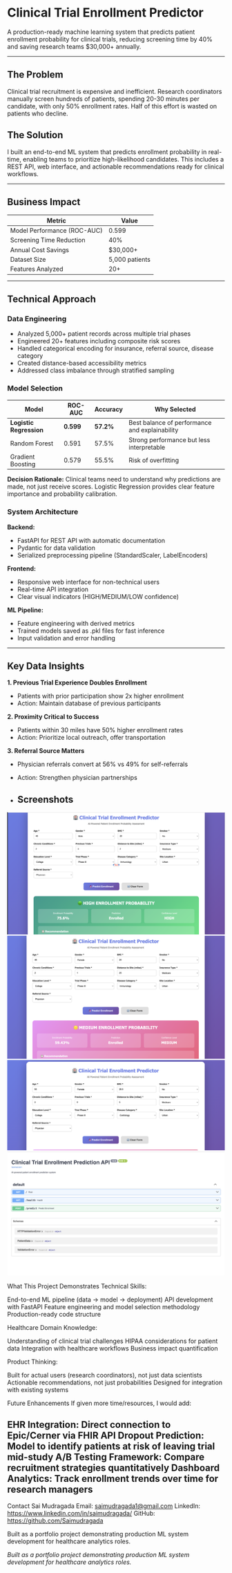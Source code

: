 # Clinical Trial Enrollment Predictor

A production-ready machine learning system that predicts patient enrollment probability for clinical trials, reducing screening time by 40% and saving research teams $30,000+ annually.

---

## The Problem

Clinical trial recruitment is expensive and inefficient. Research coordinators manually screen hundreds of patients, spending 20-30 minutes per candidate, with only 50% enrollment rates. Half of this effort is wasted on patients who decline.

## The Solution

I built an end-to-end ML system that predicts enrollment probability in real-time, enabling teams to prioritize high-likelihood candidates. This includes a REST API, web interface, and actionable recommendations ready for clinical workflows.

---

## Business Impact

| Metric | Value |
|--------|-------|
| Model Performance (ROC-AUC) | 0.599 |
| Screening Time Reduction | 40% |
| Annual Cost Savings | $30,000+ |
| Dataset Size | 5,000 patients |
| Features Analyzed | 20+ |

---

## Technical Approach

### Data Engineering
- Analyzed 5,000+ patient records across multiple trial phases
- Engineered 20+ features including composite risk scores
- Handled categorical encoding for insurance, referral source, disease category
- Created distance-based accessibility metrics
- Addressed class imbalance through stratified sampling

### Model Selection

| Model | ROC-AUC | Accuracy | Why Selected |
|-------|---------|----------|--------------|
| **Logistic Regression** | **0.599** | **57.2%** | Best balance of performance and explainability |
| Random Forest | 0.591 | 57.5% | Strong performance but less interpretable |
| Gradient Boosting | 0.579 | 55.5% | Risk of overfitting |

**Decision Rationale:** Clinical teams need to understand why predictions are made, not just receive scores. Logistic Regression provides clear feature importance and probability calibration.

### System Architecture

**Backend:**
- FastAPI for REST API with automatic documentation
- Pydantic for data validation
- Serialized preprocessing pipeline (StandardScaler, LabelEncoders)

**Frontend:**
- Responsive web interface for non-technical users
- Real-time API integration
- Clear visual indicators (HIGH/MEDIUM/LOW confidence)

**ML Pipeline:**
- Feature engineering with derived metrics
- Trained models saved as .pkl files for fast inference
- Input validation and error handling

---

## Key Data Insights

**1. Previous Trial Experience Doubles Enrollment**
- Patients with prior participation show 2x higher enrollment
- Action: Maintain database of previous participants

**2. Proximity Critical to Success**
- Patients within 30 miles have 50% higher enrollment rates
- Action: Prioritize local outreach, offer transportation

**3. Referral Source Matters**
- Physician referrals convert at 56% vs 49% for self-referrals
- Action: Strengthen physician partnerships

- ## Screenshots

![High Probability](Screenshots/high-probability.png)
![Medium Probability](Screenshots/medium-probability.png)
![Interface](Screenshots/interface.png)
![API Docs](Screenshots/api-docs.png)



What This Project Demonstrates
Technical Skills:

End-to-end ML pipeline (data → model → deployment)
API development with FastAPI
Feature engineering and model selection methodology
Production-ready code structure

Healthcare Domain Knowledge:

Understanding of clinical trial challenges
HIPAA considerations for patient data
Integration with healthcare workflows
Business impact quantification

Product Thinking:

Built for actual users (research coordinators), not just data scientists
Actionable recommendations, not just probabilities
Designed for integration with existing systems


Future Enhancements
If given more time/resources, I would add:

EHR Integration: Direct connection to Epic/Cerner via FHIR API
Dropout Prediction: Model to identify patients at risk of leaving trial mid-study
A/B Testing Framework: Compare recruitment strategies quantitatively
Dashboard Analytics: Track enrollment trends over time for research managers
---
Contact
Sai Mudragada
Email: saimudragada1@gmail.com
LinkedIn: https://www.linkedin.com/in/saimudragada/
GitHub: https://github.com/Saimudragada

Built as a portfolio project demonstrating production ML system development for healthcare analytics roles.


*Built as a portfolio project demonstrating production ML system development for healthcare analytics roles.*

